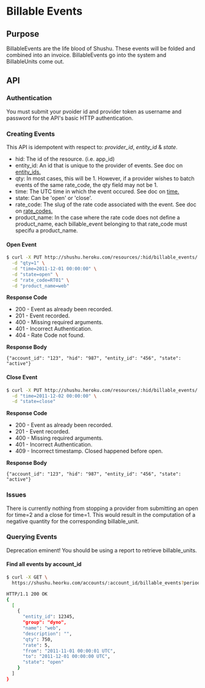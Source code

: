 # Billable Events

## Purpose

BillableEvents are the life blood of Shushu. These events will be folded and
combined into an invoice. BillableEvents go into the system and BillableUnits
come out.

## API

### Authentication

You must submit your pvoider id and provider token as username and password for
the API's basic HTTP authentication.

### Creating Events

This API is idempotent with respect to: *provider_id*, *entity_id* & *state*.

* hid: The id of the resource. (i.e. app_id)
* entity_id: An id that is unique to the provider of events. See doc on [entity_ids.](https://github.com/heroku/shushu/tree/master/doc)
* qty: In most cases, this will be 1. However, if a provider wishes to batch events of the same rate_code, the qty field may not be 1.
* time: The UTC time in which the event occured. See doc on [time.](https://github.com/heroku/shushu/tree/master/doc)
* state: Can be 'open' or 'close'.
* rate_code: The slug of the rate code associated with the event. See doc on [rate_codes.](https://github.com/heroku/shushu/blob/master/doc/rate_code_api.md)
* product_name: In the case where the rate code does not define a product_name, each billable_event belonging to that rate_code must specifu a product_name.

#### Open Event

```bash
$ curl -X PUT http://shushu.heroku.com/resources/:hid/billable_events/:entity_id \
  -d "qty=1" \
  -d "time=2011-12-01 00:00:00" \
  -d "state=open" \
  -d "rate_code=RT01" \
  -d "product_name=web"
```

**Response Code**

* 200 - Event as already been recorded.
* 201 - Event recorded.
* 400 - Missing required arguments.
* 401 - Incorrect Authentication.
* 404 - Rate Code not found.

**Response Body**

```
{"account_id": "123", "hid": "987", "entity_id": "456", "state": "active"}
```


#### Close Event

```bash
$ curl -X PUT http://shushu.heroku.com/resources/:hid/billable_events/:entity_id \
  -d "time=2011-12-02 00:00:00" \
  -d "state=close"
```

**Response Code**

* 200 - Event as already been recorded.
* 201 - Event recorded.
* 400 - Missing required arguments.
* 401 - Incorrect Authentication.
* 409 - Incorrect timestamp. Closed happened before open.

**Response Body**

```
{"account_id": "123", "hid": "987", "entity_id": "456", "state": "active"}
```

### Issues

There is currently nothing from stopping a provider from submitting an open for
time=2 and a close for time=1. This would result in the computation of a
negative quantity for the corresponding billable_unit.


### Querying Events

Deprecation eminent! You should be using a report to retrieve billable_units.

#### Find all events by account_id

```bash
$ curl -X GET \
  https://shushu.heorku.com/accounts/:account_id/billable_events?period_start=2011-11-01&period_end=2011-12-01

HTTP/1.1 200 OK
{
  [
    {
      "entity_id": 12345,
      "group": "dyno",
      "name": "web",
      "description": "",
      "qty": 750,
      "rate": 5,
      "from": "2011-11-01 00:00:01 UTC",
      "to": "2011-12-01 00:00:00 UTC",
      "state": "open"
    }
  ]
}
```

